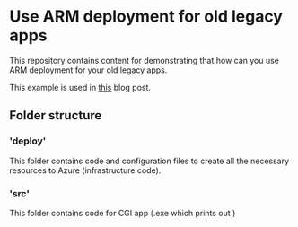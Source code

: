 # Use ARM deployment for old legacy apps

This repository contains content for demonstrating that 
how can you use ARM deployment for your old legacy apps.

This example is used in [this](https://blogs.msdn.microsoft.com/jannemattila/2016/10/18/legacy-apps-to-azure-with-powershell-dsc-and-ci-cd/) blog post.

## Folder structure

### 'deploy'

This folder contains code and configuration files to create
all the necessary resources to Azure (infrastructure code).

### 'src'

This folder contains code for CGI app (.exe which prints out )
